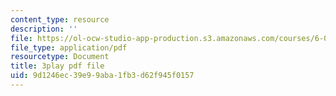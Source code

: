```yaml
---
content_type: resource
description: ''
file: https://ol-ocw-studio-app-production.s3.amazonaws.com/courses/6-00sc-introduction-to-computer-science-and-programming-spring-2011/9d1246ec39e99aba1fb3d62f945f0157_bX3jvD7XFPs.pdf
file_type: application/pdf
resourcetype: Document
title: 3play pdf file
uid: 9d1246ec-39e9-9aba-1fb3-d62f945f0157
---
```

